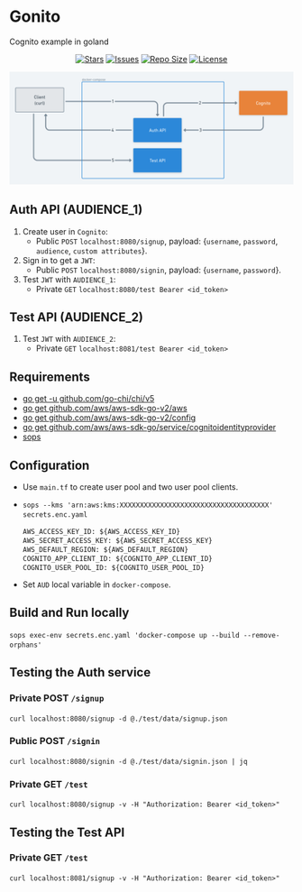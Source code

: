 # Gonito
Cognito example in goland

<p align="center">
  <a href="https://github.com/milennik/gonito/stargazers">
    <img alt="Stars" src="https://img.shields.io/github/stars/milennik/gonito?style=for-the-badge&logo=starship&color=C9CBFF&logoColor=D9E0EE&labelColor=302D41"></a>
  <a href="https://github.com/milennik/gonito/issues">
    <img alt="Issues" src="https://img.shields.io/github/issues/milennik/gonito?style=for-the-badge&logo=bilibili&color=F5E0DC&logoColor=D9E0EE&labelColor=302D41"></a>
  <a href="https://github.com/milennik/gonito">
    <img alt="Repo Size" src="https://img.shields.io/github/repo-size/milennik/gonito?color=%23DDB6F2&label=SIZE&logo=codesandbox&style=for-the-badge&logoColor=D9E0EE&labelColor=302D41"/></a>
  <a href="https://github.com/milennik/gonito">
    <img alt="License" src="https://img.shields.io/github/license/milennik/gonito?style=for-the-badge&logo=starship&color=C9CBFF&logoColor=D9E0EE&labelColor=302D41"/></a>
</p>

![](gonito.png)

## Auth API (AUDIENCE_1)
1. Create user in `Cognito`:
   - Public `POST` `localhost:8080/signup`, payload: {`username`, `password`, `audience`, `custom attributes`}.
2. Sign in to get a `JWT`:
   - Public `POST` `localhost:8080/signin`, payload: {`username`, `password`}.
3. Test `JWT` with `AUDIENCE_1`:
   - Private `GET` `localhost:8080/test Bearer <id_token>`

## Test API (AUDIENCE_2)
1. Test `JWT` with `AUDIENCE_2`:
   - Private `GET` `localhost:8081/test Bearer <id_token>`

## Requirements
- [go get -u github.com/go-chi/chi/v5](https://github.com/go-chi/chi)
- [go get github.com/aws/aws-sdk-go-v2/aws](https://github.com/aws/aws-sdk-go-v2#getting-started)
- [go get github.com/aws/aws-sdk-go-v2/config](https://github.com/aws/aws-sdk-go-v2#getting-started)
- [go get github.com/aws/aws-sdk-go/service/cognitoidentityprovider](https://docs.aws.amazon.com/sdk-for-go/api/service/cognitoidentityprovider/)
- [sops](https://github.com/mozilla/sops)

## Configuration

- Use `main.tf` to create user pool and two user pool clients.

- `sops --kms 'arn:aws:kms:XXXXXXXXXXXXXXXXXXXXXXXXXXXXXXXXXXXXX' secrets.enc.yaml `

      AWS_ACCESS_KEY_ID: ${AWS_ACCESS_KEY_ID}
      AWS_SECRET_ACCESS_KEY: ${AWS_SECRET_ACCESS_KEY}
      AWS_DEFAULT_REGION: ${AWS_DEFAULT_REGION}
      COGNITO_APP_CLIENT_ID: ${COGNITO_APP_CLIENT_ID}
      COGNITO_USER_POOL_ID: ${COGNITO_USER_POOL_ID}

- Set `AUD` local variable in `docker-compose`.

## Build and Run locally
`sops exec-env secrets.enc.yaml 'docker-compose up --build --remove-orphans'`

## Testing the Auth service

###  Private POST `/signup`
`curl localhost:8080/signup -d @./test/data/signup.json`

###  Public POST `/signin`
`curl localhost:8080/signin -d @./test/data/signin.json | jq`

### Private GET `/test`
`curl localhost:8080/signup -v -H "Authorization: Bearer <id_token>"`

## Testing the Test API

### Private GET `/test`
`curl localhost:8081/signup -v -H "Authorization: Bearer <id_token>"`
